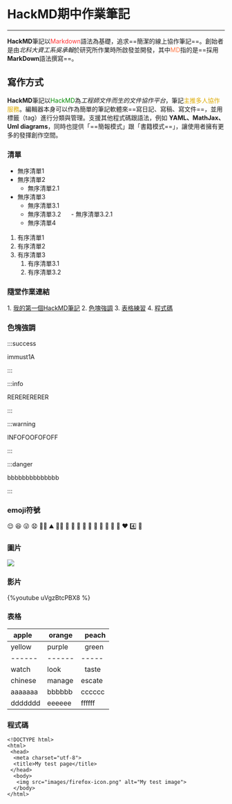 # HackMD期中作業筆記

---

**HackMD**筆記以<font color=#FF3333>Markdown</font>語法為基礎，追求==簡潔的線上協作筆記==。創始者是由*北科大資工系吳承翰*於研究所作業時所啟發並開發，其中<font color=#FF7744>MD</font>指的是==採用**MarkDown**語法撰寫==。

## 寫作方式

**HackMD**</font>筆記以<font color=#008800>HackMD</font>為*工程師文件而生的文件協作平台*，</font>筆記<font color=#DDAA00>主推多人協作服務</font>。編輯器本身可以作為簡單的筆記軟體來==寫日記、寫稿、寫文件==，並用標籤（tag）進行分類與管理。支援其他程式碼跟語法，例如 **YAML、MathJax、Uml diagrams**，同時也提供「==簡報模式」跟「書籍模式==」，讓使用者擁有更多的發揮創作空間。

### 清單

- 無序清單1
- 無序清單2
  - 無序清單2.1
- 無序清單3
   - 無序清單3.1
   - 無序清單3.2
     - 無序清單3.2.1
   - 無序清單4
   
1. 有序清單1
2. 有序清單2
3. 有序清單3
   1. 有序清單3.1
   2. 有序清單3.2

### 隨堂作業連結

1\. [我的第一個HackMD筆記](https://hackmd.io/f-AKNtwcT2mHpey3HVzgdg)
2\. [色塊強調](https://hackmd.io/Q1nxrQH1Q9msT7MZKndhfw)
3\. [表格練習](https://hackmd.io/aUWHNDPwS6yuxi-ir0Xptg)
4\. [程式碼](https://hackmd.io/1IAA-LZwRaGeyHVn9aZ3Hg)

### 色塊強調

:::success

immust1A

:::

:::info

RERERERERER

:::

:::warning

INFOFOOFOFOFF

:::

:::danger

bbbbbbbbbbbbbb

:::

### emoji符號

:relieved: :satisfied: :stuck_out_tongue_winking_eye: :anguished:
:man_in_tuxedo: :mountain: :man_in_tuxedo: :ocean:
:horse: :horse: :tiger: :tiger:
:womans_clothes: :rice: :older_man: :older_woman:
:turtle: :hearts: :four: :rocket:

### 圖片

![](https://i.imgur.com/GmCYQmB.png)

### 影片

{%youtube uVgzBtcPBX8 %}

### 表格

| apple   | orange |  peach |
| ------- | ------ |  ----- |
| yellow  | purple |  green |
| ------  | ------ |  ----- |
| watch   | look   |  taste |
| chinese | manage | escate |
| aaaaaaa | bbbbbb | cccccc |
| ddddddd | eeeeee | ffffff |


### 程式碼

```htmlembedded=1
<!DOCTYPE html>
<html>
 <head>
  <meta charset="utf-8">
  <title>My test page</title>
 </head>
  <body>
   <img src="images/firefox-icon.png" alt="My test image">
  </body>
</html>